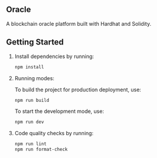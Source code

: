 ## Oracle

A blockchain oracle platform built with Hardhat and Solidity.

## Getting Started

1. Install dependencies by running:

    ```bash
    npm install
    ```

2. Running modes:

    To build the project for production deployment, use:
    ```bash
    npm run build
    ```

    To start the development mode, use:
    ```bash
    npm run dev
    ```

3. Code quality checks by running:

    ```bash
    npm run lint
    npm run format-check
    ```